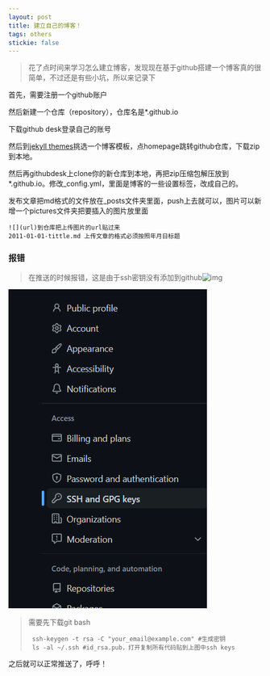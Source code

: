 ```yaml
---
layout: post
title: 建立自己的博客！
tags: others
stickie: false
---
```


> 花了点时间来学习怎么建立博客，发现现在基于github搭建一个博客真的很简单，不过还是有些小坑，所以来记录下

首先，需要注册一个github账户

然后新建一个仓库（repository），仓库名是*.github.io

下载github desk登录自己的账号

然后到[jekyll themes](http://jekyllthemes.org/)挑选一个博客模板，点homepage跳转github仓库，下载zip到本地。

然后再githubdesk上clone你的新仓库到本地，再把zip压缩包解压放到*.github.io。修改_config.yml，里面是博客的一些设置标签，改成自己的。

发布文章把md格式的文件放在_posts文件夹里面，push上去就可以，图片可以新增一个pictures文件夹把要插入的图片放里面

```
![](url)到仓库把上传图片的url贴过来
2011-01-01-tittle.md 上传文章的格式必须按照年月日标题
```

### 报错

> 在推送的时候报错，这是由于ssh密钥没有添加到github![img](https://img2020.cnblogs.com/blog/760774/202108/760774-20210803102745853-953645431.png)

![1658821202347](https://github.com/Ashesltz/Ashesltz.github.io/raw/main/pictures/1658821202347.jpg)

> 需要先下载git bash
>
> ```
>  ssh-keygen -t rsa -C "your_email@example.com" #生成密钥
>  ls -al ~/.ssh #id_rsa.pub，打开复制所有代码贴到上图中ssh keys
> ```

之后就可以正常推送了，呼呼！
